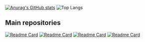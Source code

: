 [![Anurag's GitHub stats](https://github-readme-stats.vercel.app/api?username=jdaibello)](https://github.com/jdaibello?tab=repositories)
![Top Langs](https://github-readme-stats.vercel.app/api/top-langs/?username=jdaibello&layout=compact&hide=php)
## Main repositories
[![Readme Card](https://github-readme-stats.vercel.app/api/pin/?username=jdaibello&repo=dscatalog-bootcamp-devsuperior)](https://github.com/jdaibello/dscatalog-bootcamp-devsuperior)
[![Readme Card](https://github-readme-stats.vercel.app/api/pin/?username=jdaibello&repo=bds-dslearn)](https://github.com/jdaibello/bds-dslearn)
[![Readme Card](https://github-readme-stats.vercel.app/api/pin/?username=jdaibello&repo=loja-virtual)](https://github.com/jdaibello/loja-virtual)
[![Readme Card](https://github-readme-stats.vercel.app/api/pin/?username=jdaibello&repo=dev-quiz-nlw5)](https://github.com/jdaibello/dev-quiz-nlw5)
